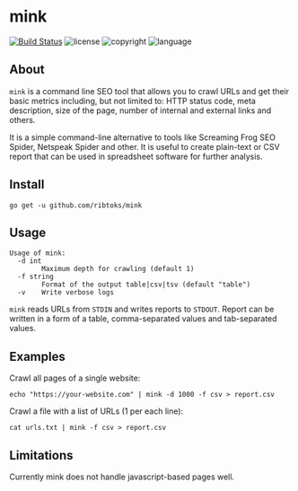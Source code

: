 # mink

[![Build Status](https://travis-ci.org/ribtoks/mink.svg?branch=master)](https://travis-ci.org/ribtoks/mink)
![license](https://img.shields.io/badge/license-MIT-blue.svg)
![copyright](https://img.shields.io/badge/%C2%A9-Taras_Kushnir-blue.svg)
![language](https://img.shields.io/badge/language-go-blue.svg)

## About

`mink` is a command line SEO tool that allows you to crawl URLs and get their basic metrics including, but not limited to: HTTP status code, meta description, size of the page, number of internal and external links and others.

It is a simple command-line alternative to tools like Screaming Frog SEO Spider, Netspeak Spider and other. It is useful to create plain-text or CSV report that can be used in spreadsheet software for further analysis.

## Install

`go get -u github.com/ribtoks/mink`

## Usage

```
Usage of mink:
  -d int
    	Maximum depth for crawling (default 1)
  -f string
    	Format of the output table|csv|tsv (default "table")
  -v	Write verbose logs
```

`mink` reads URLs from `STDIN` and writes reports to `STDOUT`. Report can be written in a form of a table, comma-separated values and tab-separated values.

## Examples

Crawl all pages of a single website:

`echo "https://your-website.com" | mink -d 1000 -f csv > report.csv`

Crawl a file with a list of URLs (1 per each line):

`cat urls.txt | mink -f csv > report.csv`

## Limitations

Currently mink does not handle javascript-based pages well.

